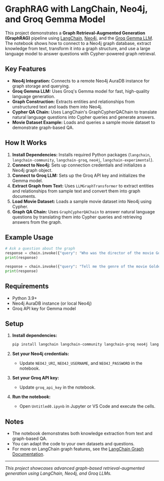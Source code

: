 # GraphRAG with LangChain, Neo4j, and Groq Gemma Model

This project demonstrates a **Graph Retrieval-Augmented Generation (GraphRAG)** pipeline using [LangChain](https://python.langchain.com/), [Neo4j](https://neo4j.com/), and the [Groq Gemma LLM](https://groq.com/). The notebook shows how to connect to a Neo4j graph database, extract knowledge from text, transform it into a graph structure, and use a large language model to answer questions with Cypher-powered graph retrieval.

## Key Features

- **Neo4j Integration:** Connects to a remote Neo4j AuraDB instance for graph storage and querying.
- **Groq Gemma LLM:** Uses Groq's Gemma model for fast, high-quality language generation.
- **Graph Construction:** Extracts entities and relationships from unstructured text and loads them into Neo4j.
- **Cypher QA Chain:** Uses LangChain's GraphCypherQAChain to translate natural language questions into Cypher queries and generate answers.
- **Movie Dataset Example:** Loads and queries a sample movie dataset to demonstrate graph-based QA.

## How It Works

1. **Install Dependencies:** Installs required Python packages (`langchain`, `langchain-community`, `langchain-groq`, `neo4j`, `langchain-experimental`).
2. **Connect to Neo4j:** Sets up connection credentials and initializes a Neo4j graph object.
3. **Connect to Groq LLM:** Sets up the Groq API key and initializes the Gemma model.
4. **Extract Graph from Text:** Uses `LLMGraphTransformer` to extract entities and relationships from sample text and convert them into graph documents.
5. **Load Movie Dataset:** Loads a sample movie dataset into Neo4j using Cypher.
6. **Graph QA Chain:** Uses `GraphCypherQAChain` to answer natural language questions by translating them into Cypher queries and retrieving answers from the graph.

## Example Usage

```python
# Ask a question about the graph
response = chain.invoke({"query": "Who was the director of the movie GoldenEye"})
print(response)

response = chain.invoke({"query": "Tell me the genre of the movie GoldenEye"})
print(response)
```

## Requirements

- Python 3.9+
- Neo4j AuraDB instance (or local Neo4j)
- Groq API key for Gemma model

## Setup

1. **Install dependencies:**
    ```bash
    pip install langchain langchain-community langchain-groq neo4j langchain-experimental
    ```

2. **Set your Neo4j credentials:**
    - Update `NEO4J_URI`, `NEO4J_USERNAME`, and `NEO4J_PASSWORD` in the notebook.

3. **Set your Groq API key:**
    - Update `groq_api_key` in the notebook.

4. **Run the notebook:**
    - Open `Untitled0.ipynb` in Jupyter or VS Code and execute the cells.

## Notes

- The notebook demonstrates both knowledge extraction from text and graph-based QA.
- You can adapt the code to your own datasets and questions.
- For more on LangChain graph features, see the [LangChain Graph Documentation](https://python.langchain.com/docs/integrations/graph/).

---

*This project showcases advanced graph-based retrieval-augmented generation using LangChain, Neo4j, and Groq LLMs.*